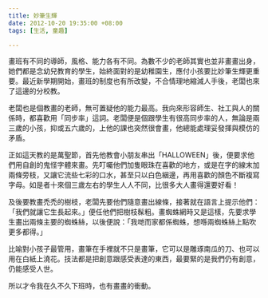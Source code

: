 ```yaml
---
title: 妙筆生輝
date: 2012-10-20 19:35:00 +08:00
tags: [生活, 童趣]

---
```


畫班有不同的導師，風格、能力各有不同。為數不少的老師其實也並非畫畫出身，她們都是念幼兒教育的學生，始終面對的是幼稚園生，應付小孩要比妙筆生輝更重要。最近新學期開始，畫班的制度也有所改變，不合情理地縮減人手後，老闆也來了這邊的分校教。  
  
老闆也是個教畫的老師，無可置疑他的能力最高。我向來形容師生、社工與人的關係時，都喜歡用「同步率」這詞。老闆便是個跟學生有很高同步率的人，無論是兩三歲的小孩，抑或五六歲的，上他的課也突然很會畫，他總能處理妥發揮與模仿的矛盾。  
  
正如這天教的是萬聖節，首先他教會小朋友串出「HALLOWEEN」後，便要求他們用自創的鬼怪字體來畫。先叮囑他們加隻眼珠在喜歡的地方，或是在字的線末加兩條旁枝，又讓它流些七彩的口水，甚至只以白色綑邊，再用喜歡的顏色不斷複寫字母。如是者十來個三歲左右的學生人人不同，比很多大人畫得還要好看！  
  
及後要教畫禿禿的樹枝，老闆先要他們隨意畫出線條，接著就在語言上提示他們：「我們就讓它生長起來。」便任他們把樹枝髹粗。畫蜘蛛網時又是這樣，先要求學生畫出兩條主要的蜘蛛絲，以後便說：「我哋而家都係蜘蛛，想喺兩蜘蛛絲上點吹更多都得。」  
  
比喻對小孩子最管用，畫筆在手裡就不只是畫筆，它可以是雕琢南瓜的刀、也可以用在白紙上澆花。技法都是把創意跟感受表達的東西，最要緊的是我們仍有創意，仍能感受人世。  
  
所以才令我在久不久下班時，也有畫畫的衝動。 
